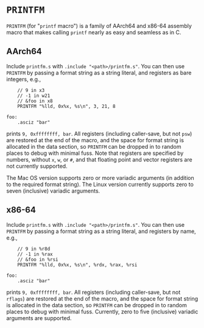 
# `PRINTFM`

`PRINTFM` (for "`printf` macro") is a family of AArch64 and x86-64 assembly macro that makes calling `printf` nearly as easy and seamless as in C.


## AArch64

Include `printfm.s` with `.include "<path>/printfm.s"`. You can then use `PRINTFM` by passing a format string as a string literal, and registers as bare integers, e.g.,

```
    // 9 in x3
    // -1 in w21
    // &foo in x8
    PRINTFM "%lld, 0x%x, %s\n", 3, 21, 8

foo:
    .asciz "bar"
```

prints `9, 0xffffffff, bar`. All registers (including caller-save, but not `psw`) are restored at the end of the macro, and the space for format string is allocated in the data section, so `PRINTFM` can be dropped in to random places to debug with minimal fuss.  Note that registers are specified by numbers, without `x`, `w`, or `#`, and that floating point and vector registers are not currently supported.

The Mac OS version supports zero or more variadic arguments (in addition to the required format string). The Linux version currently supports zero to seven (inclusive) variadic arguments.


## x86-64

Include `printfm.s` with `.include "<path>/printfm.s"`. You can then use `PRINTFM` by passing a format string as a string literal, and registers by name, e.g.,

```
    // 9 in %r8d
    // -1 in %rax
    // &foo in %rsi
    PRINTFM "%lld, 0x%x, %s\n", %rdx, %rax, %rsi

foo:
    .asciz "bar"
```

prints `9, 0xffffffff, bar`. All registers (including caller-save, but not `rflags`) are restored at the end of the macro, and the space for format string is allocated in the data section, so `PRINTFM` can be dropped in to random places to debug with minimal fuss. Currently, zero to five (inclusive) variadic arguments are supported.





